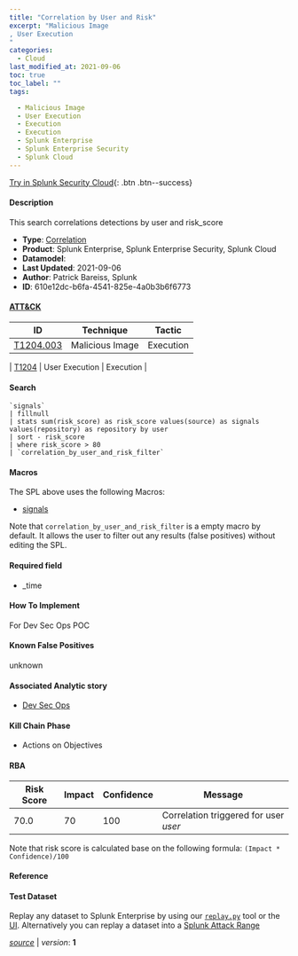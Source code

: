 ```yaml
---
title: "Correlation by User and Risk"
excerpt: "Malicious Image
, User Execution
"
categories:
  - Cloud
last_modified_at: 2021-09-06
toc: true
toc_label: ""
tags:

  - Malicious Image
  - User Execution
  - Execution
  - Execution
  - Splunk Enterprise
  - Splunk Enterprise Security
  - Splunk Cloud
---
```




[Try in Splunk Security Cloud](https://www.splunk.com/en_us/cyber-security.html){: .btn .btn--success}

#### Description

This search correlations detections by user and risk_score

- **Type**: [Correlation](https://github.com/splunk/security_content/wiki/object-Analytic-Types)
- **Product**: Splunk Enterprise, Splunk Enterprise Security, Splunk Cloud
- **Datamodel**: 
- **Last Updated**: 2021-09-06
- **Author**: Patrick Bareiss, Splunk
- **ID**: 610e12dc-b6fa-4541-825e-4a0b3b6f6773


#### [ATT&CK](https://attack.mitre.org/)

| ID             | Technique        |  Tactic             |
| -------------- | ---------------- |-------------------- |
| [T1204.003](https://attack.mitre.org/techniques/T1204/003/) | Malicious Image | Execution |

| [T1204](https://attack.mitre.org/techniques/T1204/) | User Execution | Execution |

#### Search

```
`signals` 
| fillnull 
| stats sum(risk_score) as risk_score values(source) as signals values(repository) as repository by user 
| sort - risk_score 
| where risk_score > 80 
| `correlation_by_user_and_risk_filter`
```

#### Macros
The SPL above uses the following Macros:
* [signals](https://github.com/splunk/security_content/blob/develop/macros/signals.yml)

Note that `correlation_by_user_and_risk_filter` is a empty macro by default. It allows the user to filter out any results (false positives) without editing the SPL.

#### Required field
* _time


#### How To Implement
For Dev Sec Ops POC

#### Known False Positives
unknown

#### Associated Analytic story
* [Dev Sec Ops](/stories/dev_sec_ops)


#### Kill Chain Phase
* Actions on Objectives



#### RBA

| Risk Score  | Impact      | Confidence   | Message      |
| ----------- | ----------- |--------------|--------------|
| 70.0 | 70 | 100 | Correlation triggered for user $user$ |


Note that risk score is calculated base on the following formula: `(Impact * Confidence)/100`



#### Reference


#### Test Dataset
Replay any dataset to Splunk Enterprise by using our [`replay.py`](https://github.com/splunk/attack_data#using-replaypy) tool or the [UI](https://github.com/splunk/attack_data#using-ui).
Alternatively you can replay a dataset into a [Splunk Attack Range](https://github.com/splunk/attack_range#replay-dumps-into-attack-range-splunk-server)



[*source*](https://github.com/splunk/security_content/tree/develop/detections/cloud/correlation_by_user_and_risk.yml) \| *version*: **1**